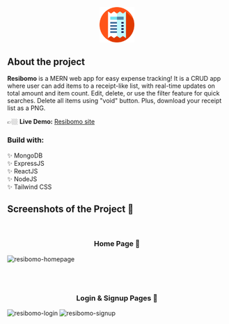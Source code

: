 <div align='center'><img style='width:16%' src='front-end\Resibomo\public\image\resibomo-logo.png' alt='btc-icon'></div>

## About the project

**Resibomo** is a MERN web app for easy expense tracking! It is a CRUD app where user can add items to a receipt-like list, with real-time updates on total amount and item count. Edit, delete, or use the filter feature for quick searches. Delete all items using "void" button. Plus, download your receipt list as a PNG.

👉🏼 **Live Demo:** [Resibomo site](https://resibomo.vercel.app/)

### Build with:

✨ MongoDB  
✨ ExpressJS  
✨ ReactJS  
✨ NodeJS  
✨ Tailwind CSS

## Screenshots of the Project 📸

<br>

<h3 align='center'>Home Page 🏡</h3>

![resibomo-homepage](https://github.com/Yaodad/Resibomo/assets/126692737/a1e631d4-189e-48d5-a650-eb318b1470d3)

</div>

<br><br>

<h3 align='center'>Login & Signup Pages 🔐</h3>

![resibomo-login](https://github.com/Yaodad/Resibomo/assets/126692737/fae52372-c462-4561-b532-51fe103a7a95)
![resibomo-signup](https://github.com/Yaodad/Resibomo/assets/126692737/cd857107-1a6f-4d50-86c6-57bcf1a2c992)
